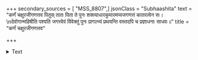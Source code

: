 +++
secondary_sources = [ "MSS_8807",]
jsonClass = "Subhaashita"
text = "कर्णं चक्षुरजीगणत्तव पितुस् तातः पिता ते पुनः शक्त्याधारकुमारमप्यजगणत्तं कातरत्वेन सः।  \nदेवोगान्महिषीति पश्यति जगत्त्वेवं विवेक्तुं पुनः प्रागल्भ्यं प्रथयन्ति वस्तदपि च प्रज्ञाधनाः साधवः॥"
title = "कर्णं चक्षुरजीगणत्तव"

+++

<details><summary>Text</summary>

कर्णं चक्षुरजीगणत्तव पितुस् तातः पिता ते पुनः शक्त्याधारकुमारमप्यजगणत्तं कातरत्वेन सः।  
देवोगान्महिषीति पश्यति जगत्त्वेवं विवेक्तुं पुनः प्रागल्भ्यं प्रथयन्ति वस्तदपि च प्रज्ञाधनाः साधवः॥
</details>
